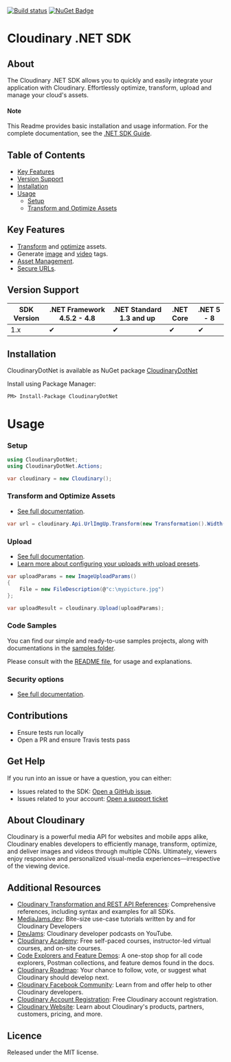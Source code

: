 [![Build status](https://ci.appveyor.com/api/projects/status/vdx8o03ethg5opt4?svg=true)](https://ci.appveyor.com/project/Cloudinary/cloudinarydotnet) [![NuGet Badge](https://buildstats.info/nuget/CloudinaryDotNet)](https://www.nuget.org/packages/CloudinaryDotNet/)

Cloudinary .NET SDK
==================
## About
The Cloudinary .NET SDK allows you to quickly and easily integrate your application with Cloudinary.
Effortlessly optimize, transform, upload and manage your cloud's assets.


#### Note
This Readme provides basic installation and usage information.
For the complete documentation, see the [.NET SDK Guide](https://cloudinary.com/documentation/dotnet_integration).

## Table of Contents
- [Key Features](#key-features)
- [Version Support](#Version-Support)
- [Installation](#installation)
- [Usage](#usage)
    - [Setup](#Setup)
    - [Transform and Optimize Assets](#Transform-and-Optimize-Assets)


## Key Features
- [Transform](https://cloudinary.com/documentation/dotnet_video_manipulation#video_transformation_examples) and
  [optimize](https://cloudinary.com/documentation/dotnet_image_manipulation#image_optimizations) assets.
- Generate [image](https://cloudinary.com/documentation/dotnet_image_manipulation#deliver_and_transform_images) and
  [video](https://cloudinary.com/documentation/dotnet_video_manipulation#dotnet_video_transformation_code_examples) tags.
- [Asset Management](https://cloudinary.com/documentation/dotnet_asset_administration).
- [Secure URLs](https://cloudinary.com/documentation/video_manipulation_and_delivery#generating_secure_https_urls_using_sdks).



## Version Support

| SDK Version | .NET Framework 4.5.2 - 4.8 | .NET Standard 1.3 and up | .NET Core | .NET 5 - 8 |
|-------------|----------------------------|--------------------------|-----------|------------|
| 1.x         | ✔                          | ✔                        | ✔         | ✔          |

## Installation
CloudinaryDotNet is available as NuGet package [CloudinaryDotNet](https://nuget.org/packages/CloudinaryDotNet)

Install using Package Manager:
```
PM> Install-Package CloudinaryDotNet
```

# Usage

### Setup
```csharp
using CloudinaryDotNet;
using CloudinaryDotNet.Actions;

var cloudinary = new Cloudinary();
```

### Transform and Optimize Assets
- [See full documentation](https://cloudinary.com/documentation/dotnet_image_manipulation).

```csharp
var url = cloudinary.Api.UrlImgUp.Transform(new Transformation().Width(100).Height(150).Crop("fill")).BuildUrl("sample.jpg")
```

### Upload
- [See full documentation](https://cloudinary.com/documentation/dotnet_image_and_video_upload).
- [Learn more about configuring your uploads with upload presets](https://cloudinary.com/documentation/upload_presets).
```csharp
var uploadParams = new ImageUploadParams()
{
    File = new FileDescription(@"c:\mypicture.jpg")
};

var uploadResult = cloudinary.Upload(uploadParams);
```

### Code Samples

You can find our simple and ready-to-use samples projects, along with documentations in the [samples folder](https://github.com/cloudinary/CloudinaryDotNet/tree/master/samples). 

Please consult with the [README file](https://github.com/cloudinary/CloudinaryDotNet/blob/master/samples/README.md), for usage and explanations.


### Security options
- [See full documentation](https://cloudinary.com/documentation/solution_overview#security).

## Contributions
- Ensure tests run locally
- Open a PR and ensure Travis tests pass


## Get Help
If you run into an issue or have a question, you can either:
- Issues related to the SDK: [Open a GitHub issue](https://github.com/cloudinary/CloudinaryDotNet/issues).
- Issues related to your account: [Open a support ticket](https://cloudinary.com/contact)


## About Cloudinary
Cloudinary is a powerful media API for websites and mobile apps alike, Cloudinary enables developers to efficiently
manage, transform, optimize, and deliver images and videos through multiple CDNs. Ultimately, viewers enjoy responsive
and personalized visual-media experiences—irrespective of the viewing device.


## Additional Resources
- [Cloudinary Transformation and REST API References](https://cloudinary.com/documentation/cloudinary_references): Comprehensive references, including syntax and examples for all SDKs.
- [MediaJams.dev](https://mediajams.dev/): Bite-size use-case tutorials written by and for Cloudinary Developers
- [DevJams](https://www.youtube.com/playlist?list=PL8dVGjLA2oMr09amgERARsZyrOz_sPvqw): Cloudinary developer podcasts on YouTube.
- [Cloudinary Academy](https://training.cloudinary.com/): Free self-paced courses, instructor-led virtual courses, and on-site courses.
- [Code Explorers and Feature Demos](https://cloudinary.com/documentation/code_explorers_demos_index): A one-stop shop for all code explorers, Postman collections, and feature demos found in the docs.
- [Cloudinary Roadmap](https://cloudinary.com/roadmap): Your chance to follow, vote, or suggest what Cloudinary should develop next.
- [Cloudinary Facebook Community](https://www.facebook.com/groups/CloudinaryCommunity): Learn from and offer help to other Cloudinary developers.
- [Cloudinary Account Registration](https://cloudinary.com/users/register/free): Free Cloudinary account registration.
- [Cloudinary Website](https://cloudinary.com): Learn about Cloudinary's products, partners, customers, pricing, and more.


## Licence
Released under the MIT license.
